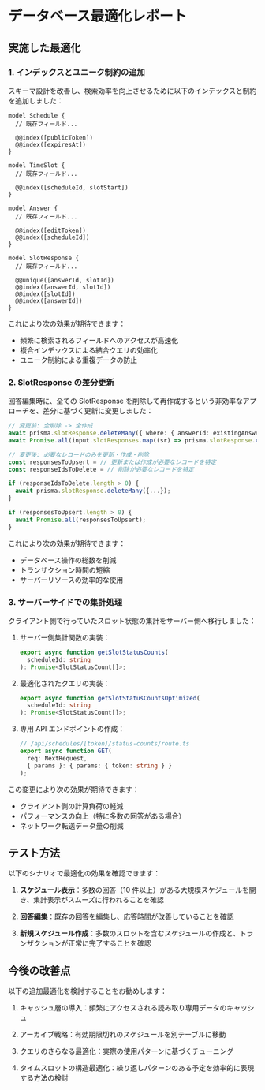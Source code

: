 # データベース最適化レポート

## 実施した最適化

### 1. インデックスとユニーク制約の追加

スキーマ設計を改善し、検索効率を向上させるために以下のインデックスと制約を追加しました：

```prisma
model Schedule {
  // 既存フィールド...

  @@index([publicToken])
  @@index([expiresAt])
}

model TimeSlot {
  // 既存フィールド...

  @@index([scheduleId, slotStart])
}

model Answer {
  // 既存フィールド...

  @@index([editToken])
  @@index([scheduleId])
}

model SlotResponse {
  // 既存フィールド...

  @@unique([answerId, slotId])
  @@index([answerId, slotId])
  @@index([slotId])
  @@index([answerId])
}
```

これにより次の効果が期待できます：

- 頻繁に検索されるフィールドへのアクセスが高速化
- 複合インデックスによる結合クエリの効率化
- ユニーク制約による重複データの防止

### 2. SlotResponse の差分更新

回答編集時に、全ての SlotResponse を削除して再作成するという非効率なアプローチを、差分に基づく更新に変更しました：

```typescript
// 変更前: 全削除 -> 全作成
await prisma.slotResponse.deleteMany({ where: { answerId: existingAnswer.id } });
await Promise.all(input.slotResponses.map((sr) => prisma.slotResponse.create({...})));

// 変更後: 必要なレコードのみを更新・作成・削除
const responsesToUpsert = // 更新または作成が必要なレコードを特定
const responseIdsToDelete = // 削除が必要なレコードを特定

if (responseIdsToDelete.length > 0) {
  await prisma.slotResponse.deleteMany({...});
}

if (responsesToUpsert.length > 0) {
  await Promise.all(responsesToUpsert);
}
```

これにより次の効果が期待できます：

- データベース操作の総数を削減
- トランザクション時間の短縮
- サーバーリソースの効率的な使用

### 3. サーバーサイドでの集計処理

クライアント側で行っていたスロット状態の集計をサーバー側へ移行しました：

1. サーバー側集計関数の実装：

   ```typescript
   export async function getSlotStatusCounts(
     scheduleId: string
   ): Promise<SlotStatusCount[]>;
   ```

2. 最適化されたクエリの実装：

   ```typescript
   export async function getSlotStatusCountsOptimized(
     scheduleId: string
   ): Promise<SlotStatusCount[]>;
   ```

3. 専用 API エンドポイントの作成：
   ```typescript
   // /api/schedules/[token]/status-counts/route.ts
   export async function GET(
     req: NextRequest,
     { params }: { params: { token: string } }
   );
   ```

この変更により次の効果が期待できます：

- クライアント側の計算負荷の軽減
- パフォーマンスの向上（特に多数の回答がある場合）
- ネットワーク転送データ量の削減

## テスト方法

以下のシナリオで最適化の効果を確認できます：

1. **スケジュール表示**：多数の回答（10 件以上）がある大規模スケジュールを開き、集計表示がスムーズに行われることを確認
2. **回答編集**：既存の回答を編集し、応答時間が改善していることを確認

3. **新規スケジュール作成**：多数のスロットを含むスケジュールの作成と、トランザクションが正常に完了することを確認

## 今後の改善点

以下の追加最適化を検討することをお勧めします：

1. キャッシュ層の導入：頻繁にアクセスされる読み取り専用データのキャッシュ

2. アーカイブ戦略：有効期限切れのスケジュールを別テーブルに移動

3. クエリのさらなる最適化：実際の使用パターンに基づくチューニング

4. タイムスロットの構造最適化：繰り返しパターンのある予定を効率的に表現する方法の検討
